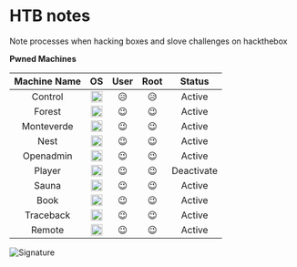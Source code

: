 # HTB notes
Note processes when hacking boxes and slove challenges on hackthebox

**Pwned Machines**

| Machine Name | OS                                                                            | User                    | Root                    | Status     |
| :---:        | :---:                                                                         | :---:                   | :---:                   | :---:      |
| Control      | <img src="https://www.hackthebox.eu/images/win.png" width="20" height="20">   | :disappointed_relieved: | :disappointed_relieved: | Active     |
| Forest       | <img src="https://www.hackthebox.eu/images/win.png" width="20" height="20">   | :wink:                  | :wink:                  | Active     |
| Monteverde   | <img src="https://www.hackthebox.eu/images/win.png" width="20" height="20">   | :wink:                  | :wink:                  | Active     |
| Nest         | <img src="https://www.hackthebox.eu/images/win.png" width="20" height="20">   | :wink:                  | :wink:                  | Active     |
| Openadmin    | <img src="https://www.hackthebox.eu/images/linux.png" width="20" height="20"> | :wink:                  | :wink:                  | Active     |
| Player       | <img src="https://www.hackthebox.eu/images/linux.png" width="20" height="20"> | :wink:                  | :wink:                  | Deactivate |
| Sauna        | <img src="https://www.hackthebox.eu/images/win.png" width="20" height="20">   | :wink:                  | :wink:                  | Active     |
| Book         | <img src="https://www.hackthebox.eu/images/linux.png" width="20" height="20"> | :wink:                  | :wink:                  | Active     |
| Traceback    | <img src="https://www.hackthebox.eu/images/linux.png" width="20" height="20"> | :wink:                  | :wink:                  | Active     |
| Remote       | <img src="https://www.hackthebox.eu/images/win.png" width="20" height="20">   | :wink:                  | :wink:                  | Active     |

![Signature](https://www.hackthebox.eu/badge/image/83903)
